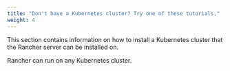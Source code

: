```yaml
---
title: "Don't have a Kubernetes cluster? Try one of these tutorials."
weight: 4
---
```


This section contains information on how to install a Kubernetes cluster that the Rancher server can be installed on.

Rancher can run on any Kubernetes cluster.
